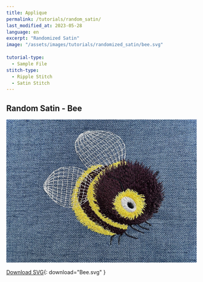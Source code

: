 ```yaml
---
title: Applique
permalink: /tutorials/random_satin/
last_modified_at: 2023-05-28
language: en
excerpt: "Randomized Satin"
image: "/assets/images/tutorials/randomized_satin/bee.svg"

tutorial-type:
  - Sample File
stitch-type: 
  - Ripple Stitch
  - Satin Stitch
---
```

## Random Satin - Bee

![Bee](/assets/images/tutorials/randomized_satin/random_satin.jpg)

[Download SVG](/assets/images/tutorials/randomized_satin/bee.svg){: download="Bee.svg" }
